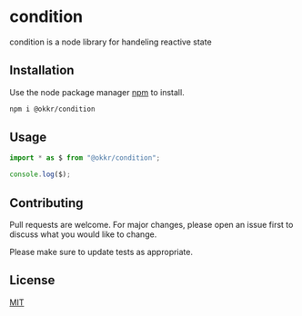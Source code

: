 # condition

condition is a node library for handeling reactive state

## Installation

Use the node package manager [npm](https://www.npmjs.com/) to install.

```bash
npm i @okkr/condition
```

## Usage

```typescript
import * as $ from "@okkr/condition";

console.log($);

```

## Contributing
Pull requests are welcome. For major changes, please open an issue first to discuss what you would like to change.

Please make sure to update tests as appropriate.

## License
[MIT](https://choosealicense.com/licenses/mit/)